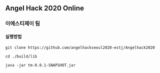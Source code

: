 
## Angel Hack 2020 Online

### 이에스티제이 팀

#### 실행방법

```
git clone https://github.com/angelhackseoul2020-estj/Angelhack2020

cd ./build/lib

java -jar tm-0.0.1-SNAPSHOT.jar 
```
